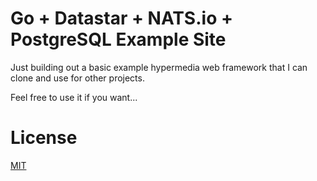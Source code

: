 # Go + Datastar + NATS.io + PostgreSQL Example Site

Just building out a basic example hypermedia web framework that I can clone and use for other projects.

Feel free to use it if you want...

# License

[MIT](https://mit-license.org/)

